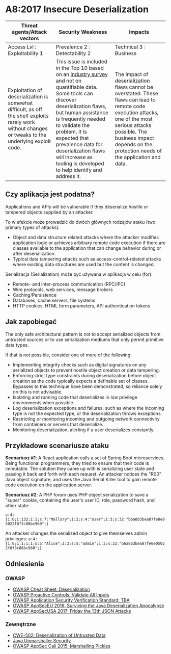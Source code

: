 # A8:2017 Insecure Deserialization

| Threat agents/Attack vectors | Security Weakness           | Impacts               |
| -- | -- | -- |
| Access Lvl : Exploitability 1 | Prevalence 2 : Detectability 2 | Technical 3 : Business |
| Exploitation of deserialization is somewhat difficult, as off the shelf exploits rarely work without changes or tweaks to the underlying exploit code. | This issue is included in the Top 10 based on an [industry survey](https://owasp.blogspot.com/2017/08/owasp-top-10-2017-project-update.html) and not on quantifiable data. Some tools can discover deserialization flaws, but human assistance is frequently needed to validate the problem. It is expected that prevalence data for deserialization flaws will increase as tooling is developed to help identify and address it. | The impact of deserialization flaws cannot be overstated. These flaws can lead to remote code execution attacks, one of the most serious attacks possible. The business impact depends on the protection needs of the application and data. |

## Czy aplikacja jest podatna?

Applications and APIs will be vulnerable if they deserialize hostile or tampered objects supplied by an attacker.

To w efekcie może prowadzić do dwóch głównych rodzajów ataku (two primary types of attacks):

* Object and data structure related attacks where the attacker modifies application logic or achieves arbitrary remote code execution if there are classes available to the application that can change behavior during or after deserialization.
* Typical data tampering attacks such as access-control-related attacks where existing data structures are used but the content is changed.

Serializacja (Serialization) może być używana w aplikacja w celu (for):

* Remote- and inter-process communication (RPC/IPC) 
* Wire protocols, web services, message brokers
* Caching/Persistence
* Databases, cache servers, file systems 
* HTTP cookies, HTML form parameters, API authentication tokens 

## Jak zapobiegać

The only safe architectural pattern is not to accept serialized objects from untrusted sources or to use serialization mediums that only permit primitive data types.

If that is not possible, consider one of more of the following:

* Implementing integrity checks such as digital signatures on any serialized objects to prevent hostile object creation or data tampering.
* Enforcing strict type constraints during deserialization before object creation as the code typically expects a definable set of classes. Bypasses to this technique have been demonstrated, so reliance solely on this is not advisable.
* Isolating and running code that deserializes in low privilege environments when possible.
* Log deserialization exceptions and failures, such as where the incoming type is not the expected type, or the deserialization throws exceptions.
* Restricting or monitoring incoming and outgoing network connectivity from containers or servers that deserialize.
* Monitoring deserialization, alerting if a user deserializes constantly.


## Przykładowe scenariusze ataku 

**Scenariusz #1**: A React application calls a set of Spring Boot microservices. Being functional programmers, they tried to ensure that their code is immutable. The solution they came up with is serializing user state and passing it back and forth with each request. An attacker notices the "R00" Java object signature, and uses the Java Serial Killer tool to gain remote code execution on the application server.

**Scenariusz #2**: A PHP forum uses PHP object serialization to save a "super" cookie, containing the user's user ID, role, password hash, and other state:

`a:4:{i:0;i:132;i:1;s:7:"Mallory";i:2;s:4:"user";i:3;s:32:"b6a8b3bea87fe0e05022f8f3c88bc960";}`

An attacker changes the serialized object to give themselves admin privileges:
`a:4:{i:0;i:1;i:1;s:5:"Alice";i:2;s:5:"admin";i:3;s:32:"b6a8b3bea87fe0e05022f8f3c88bc960";}`

## Odniesienia

### OWASP

* [OWASP Cheat Sheet: Deserialization](https://www.owasp.org/index.php/Deserialization_Cheat_Sheet)
* [OWASP Proactive Controls: Validate All Inputs](https://www.owasp.org/index.php/OWASP_Proactive_Controls#4:_Validate_All_Inputs)
* [OWASP Application Security Verification Standard: TBA](https://www.owasp.org/index.php/Category:OWASP_Application_Security_Verification_Standard_Project#tab=Home)
* [OWASP AppSecEU 2016: Surviving the Java Deserialization Apocalypse](https://speakerdeck.com/pwntester/surviving-the-java-deserialization-apocalypse)
* [OWASP AppSecUSA 2017: Friday the 13th JSON Attacks](https://speakerdeck.com/pwntester/friday-the-13th-json-attacks)

### Zewnętrzne

* [CWE-502: Deserialization of Untrusted Data](https://cwe.mitre.org/data/definitions/502.html)
* [Java Unmarshaller Security](https://github.com/mbechler/marshalsec)
* [OWASP AppSec Cali 2015: Marshalling Pickles](http://frohoff.github.io/appseccali-marshalling-pickles/)
